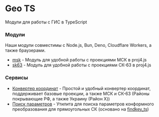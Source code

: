 # Geo TS

Модули для работы с ГИС в TypeScript

### Модули

Наши модули совместимы с Node.js, Bun, Deno, Cloudflare Workers, а также браузерами.

- [msk](https://jsr.io/@geo-ts/msk) - Модуль для удобной работы с проекциями МСК в proj4.js
- [sk63](https://jsr.io/@geo-ts/sk63) - Модуль для удобной работы с проекциями СК-63 в proj4.js

### Сервисы

- [Конвертер координат](https://geo.li0ard.rest) - Простой и удобный конвертер координат, поддерживает базовые проекции, а также МСК и СК-63 (Районы покрывающие РФ, а также Украину (Район X))
- [Поиск параметров](https://geo.li0ard.rest/keys) - Утилита для поиска параметров конформного преобразования для прямоугольных СК (основано на [findkey_ts](https://github.com/li0ard/findkey_ts))
